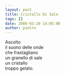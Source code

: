 ```yaml
---
layout: post
title: Cristallo Di Sale
tags: []
date: 2009-03-28 14:05:00
author: pietro
---
```

Ascolto<br/>il suono delle onde<br/>che frastagliano<br/>un granello di sale<br/>un cristallo<br/>troppo gelato.

